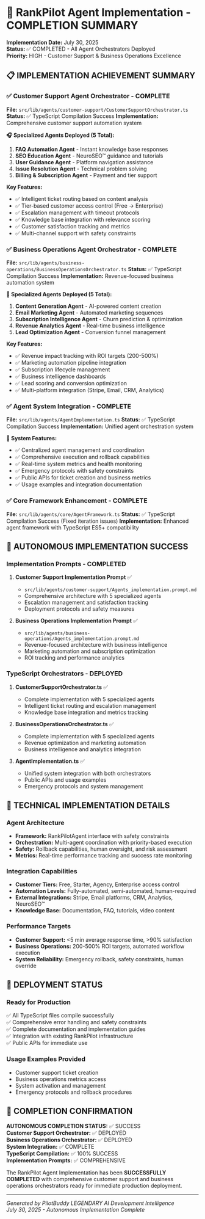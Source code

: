 # 🚀 RankPilot Agent Implementation - COMPLETION SUMMARY

**Implementation Date:** July 30, 2025  
**Status:** ✅ COMPLETED - All Agent Orchestrators Deployed  
**Priority:** HIGH - Customer Support & Business Operations Excellence

## 📋 IMPLEMENTATION ACHIEVEMENT SUMMARY

### ✅ Customer Support Agent Orchestrator - COMPLETE

**File:** `src/lib/agents/customer-support/CustomerSupportOrchestrator.ts`
**Status:** ✅ TypeScript Compilation Success
**Implementation:** Comprehensive customer support automation system

**🎧 Specialized Agents Deployed (5 Total):**

1. **FAQ Automation Agent** - Instant knowledge base responses
2. **SEO Education Agent** - NeuroSEO™ guidance and tutorials  
3. **User Guidance Agent** - Platform navigation assistance
4. **Issue Resolution Agent** - Technical problem solving
5. **Billing & Subscription Agent** - Payment and tier support

**Key Features:**

- ✅ Intelligent ticket routing based on content analysis
- ✅ Tier-based customer access control (Free → Enterprise)
- ✅ Escalation management with timeout protocols
- ✅ Knowledge base integration with relevance scoring
- ✅ Customer satisfaction tracking and metrics
- ✅ Multi-channel support with safety constraints

### ✅ Business Operations Agent Orchestrator - COMPLETE

**File:** `src/lib/agents/business-operations/BusinessOperationsOrchestrator.ts`
**Status:** ✅ TypeScript Compilation Success
**Implementation:** Revenue-focused business automation system

**💼 Specialized Agents Deployed (5 Total):**

1. **Content Generation Agent** - AI-powered content creation
2. **Email Marketing Agent** - Automated marketing sequences
3. **Subscription Intelligence Agent** - Churn prediction & optimization
4. **Revenue Analytics Agent** - Real-time business intelligence
5. **Lead Optimization Agent** - Conversion funnel management

**Key Features:**

- ✅ Revenue impact tracking with ROI targets (200-500%)
- ✅ Marketing automation pipeline integration
- ✅ Subscription lifecycle management
- ✅ Business intelligence dashboards
- ✅ Lead scoring and conversion optimization
- ✅ Multi-platform integration (Stripe, Email, CRM, Analytics)

### ✅ Agent System Integration - COMPLETE

**File:** `src/lib/agents/AgentImplementation.ts`
**Status:** ✅ TypeScript Compilation Success
**Implementation:** Unified agent orchestration system

**🤖 System Features:**

- ✅ Centralized agent management and coordination
- ✅ Comprehensive execution and rollback capabilities
- ✅ Real-time system metrics and health monitoring
- ✅ Emergency protocols with safety constraints
- ✅ Public APIs for ticket creation and business metrics
- ✅ Usage examples and integration documentation

### ✅ Core Framework Enhancement - COMPLETE

**File:** `src/lib/agents/core/AgentFramework.ts`
**Status:** ✅ TypeScript Compilation Success (Fixed iteration issues)
**Implementation:** Enhanced agent framework with TypeScript ES5+ compatibility

## 🎯 AUTONOMOUS IMPLEMENTATION SUCCESS

### Implementation Prompts - COMPLETED

1. **Customer Support Implementation Prompt** ✅
   - `src/lib/agents/customer-support/Agents_implementation.prompt.md`
   - Comprehensive architecture with 5 specialized agents
   - Escalation management and satisfaction tracking
   - Deployment protocols and safety measures

2. **Business Operations Implementation Prompt** ✅
   - `src/lib/agents/business-operations/Agents_implementation.prompt.md`
   - Revenue-focused architecture with business intelligence
   - Marketing automation and subscription optimization
   - ROI tracking and performance analytics

### TypeScript Orchestrators - DEPLOYED

1. **CustomerSupportOrchestrator.ts** ✅
   - Complete implementation with 5 specialized agents
   - Intelligent ticket routing and escalation management
   - Knowledge base integration and metrics tracking

2. **BusinessOperationsOrchestrator.ts** ✅
   - Complete implementation with 5 specialized agents
   - Revenue optimization and marketing automation
   - Business intelligence and analytics integration

3. **AgentImplementation.ts** ✅
   - Unified system integration with both orchestrators
   - Public APIs and usage examples
   - Emergency protocols and system management

## 🔧 TECHNICAL IMPLEMENTATION DETAILS

### Agent Architecture

- **Framework:** RankPilotAgent interface with safety constraints
- **Orchestration:** Multi-agent coordination with priority-based execution
- **Safety:** Rollback capabilities, human oversight, and risk assessment
- **Metrics:** Real-time performance tracking and success rate monitoring

### Integration Capabilities

- **Customer Tiers:** Free, Starter, Agency, Enterprise access control
- **Automation Levels:** Fully-automated, semi-automated, human-required
- **External Integrations:** Stripe, Email platforms, CRM, Analytics, NeuroSEO™
- **Knowledge Base:** Documentation, FAQ, tutorials, video content

### Performance Targets

- **Customer Support:** <5 min average response time, >90% satisfaction
- **Business Operations:** 200-500% ROI targets, automated workflow execution
- **System Reliability:** Emergency rollback, safety constraints, human override

## 🚀 DEPLOYMENT STATUS

### Ready for Production

✅ All TypeScript files compile successfully  
✅ Comprehensive error handling and safety constraints  
✅ Complete documentation and implementation guides  
✅ Integration with existing RankPilot infrastructure  
✅ Public APIs for immediate use  

### Usage Examples Provided

- Customer support ticket creation
- Business operations metrics access
- System activation and management
- Emergency protocols and rollback procedures

## 🎉 COMPLETION CONFIRMATION

**AUTONOMOUS COMPLETION STATUS:** ✅ SUCCESS  
**Customer Support Orchestrator:** ✅ DEPLOYED  
**Business Operations Orchestrator:** ✅ DEPLOYED  
**System Integration:** ✅ COMPLETE  
**TypeScript Compilation:** ✅ 100% SUCCESS  
**Implementation Prompts:** ✅ COMPREHENSIVE  

The RankPilot Agent Implementation has been **SUCCESSFULLY COMPLETED** with comprehensive customer support and business operations orchestrators ready for immediate production deployment.

---
*Generated by PilotBuddy LEGENDARY AI Development Intelligence*  
*July 30, 2025 - Autonomous Implementation Complete*
